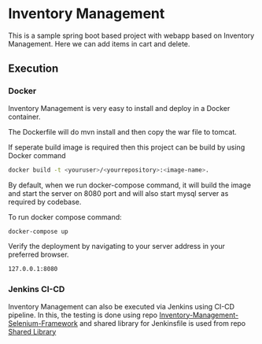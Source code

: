 # Inventory Management
This is a sample spring boot based project with webapp based on Inventory Management. Here we can add items in cart and delete. 

## Execution


### Docker
Inventory Management is very easy to install and deploy in a Docker container.

The Dockerfile will do mvn install and then copy the war file to tomcat. 

If seperate build image is required then this project can be build by using Docker command 
```sh
docker build -t <youruser>/<yourrepository>:<image-name>.
```

By default, when we run docker-compose command, it will build the image and start the server on 8080 port and will also start mysql server as required by codebase. 

To run docker compose command: 

```sh
docker-compose up
```
Verify the deployment by navigating to your server address in
your preferred browser.

```sh
127.0.0.1:8080
```


### Jenkins CI-CD
Inventory Management can also be executed via Jenkins using CI-CD pipeline.
In this, the testing is done using repo [Inventory-Management-Selenium-Framework](https://github.com/vernekarakshata/Inventory-Management-Selenium-Framework) and shared library for Jenkinsfile is used from repo [Shared Library](https://github.com/vernekarakshata/shared-library)
